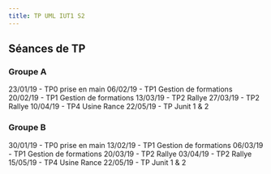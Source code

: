 ```yaml
---
title: TP UML IUT1 S2
---
```


## Séances de TP

### Groupe A
23/01/19 - TP0 prise en main
06/02/19 - TP1 Gestion de formations
20/02/19 - TP1 Gestion de formations
13/03/19 - TP2 Rallye
27/03/19 - TP2 Rallye
10/04/19 - TP4 Usine Rance
22/05/19 - TP Junit 1 & 2

### Groupe B
30/01/19 - TP0 prise en main
13/02/19 - TP1 Gestion de formations
06/03/19 - TP1 Gestion de formations
20/03/19 - TP2 Rallye
03/04/19 - TP2 Rallye
15/05/19 - TP4 Usine Rance
22/05/19 - TP Junit 1 & 2